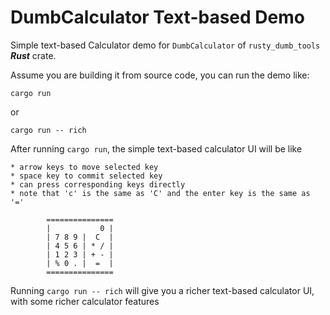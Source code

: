 # DumbCalculator Text-based Demo

Simple text-based Calculator demo for `DumbCalculator` of `rusty_dumb_tools` **_Rust_** crate.


Assume you are building it from source code, you can run the demo like:

```
cargo run
```
or
```
cargo run -- rich
```


After running `cargo run`, the simple text-based calculator UI will be like

```
* arrow keys to move selected key
* space key to commit selected key
* can press corresponding keys directly
* note that 'c' is the same as 'C' and the enter key is the same as '='

        ===============
        |           0 |                                                                                                                                                          
        | 7 8 9 |  C  |                                                                                                                                                          
        | 4 5 6 | * / |                                                                                                                                                          
        | 1 2 3 | + - |                                                                                                                                                          
        | % 0 . |  =  |                                                                                                                                                          
        ===============
```

Running `cargo run -- rich` will give you a richer text-based calculator UI, with some richer calculator features
